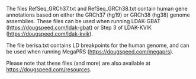 The files RefSeq_GRCh37.txt and RefSeq_GRCh38.txt contain human gene annotations based on either the GRCh37 (hg19) or GRCh38 (hg38) genome assemblies. These files can be used when running LDAK-GBAT (https://dougspeed.com/ldak-gbat) or Step 3 of LDAK-KVIK (https://dougspeed.com/ldak-kvik). 

The file berisa.txt contains LD breakpoints for the human genome, and can be used when running MegaPRS (https://dougspeed.com/megaprs).

Please note that these files (and more) are also available at https://dougspeed.com/resources.
